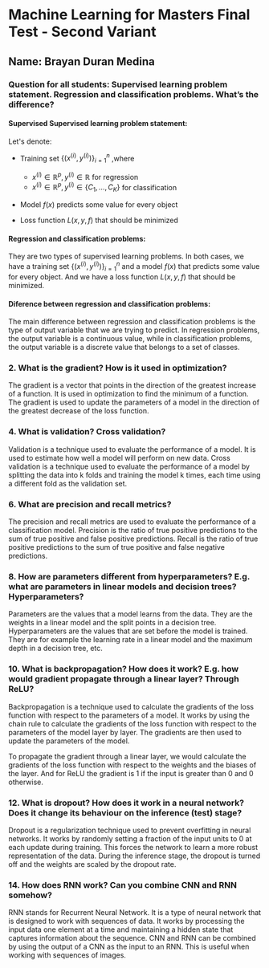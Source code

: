 # Machine Learning for Masters Final Test - Second Variant

## Name: Brayan Duran Medina

### Question for all students: Supervised learning problem statement. Regression and classification problems. What’s the difference?

#### Supervised Supervised learning problem statement:

Let's denote:

-   Training set $\{(x^{(i)}, y^{(i)})\}_{i=1}^{n}$ ,where

    -   $x^{(i)} \in \mathbb{R}^p, y^{(i)} \in \mathbb{R}$ for regression
    -   $x^{(i)} \in \mathbb{R}^p, y^{(i)} \in \{C_1, \ldots, C_K\}$ for classification

-   Model $f(x)$ predicts some value for every object
-   Loss function $L(x, y, f)$ that should be minimized

#### Regression and classification problems:

They are two types of supervised learning problems. In both cases, we have a training set $\{(x^{(i)}, y^{(i)})\}_{i=1}^{n}$ and a model $f(x)$ that predicts some value for every object. And we have a loss function $L(x, y, f)$ that should be minimized.

#### Diference between regression and classification problems:

The main difference between regression and classification problems is the type of output variable that we are trying to predict. In regression problems, the output variable is a continuous value, while in classification problems, the output variable is a discrete value that belongs to a set of classes.

### 2. What is the gradient? How is it used in optimization?

The gradient is a vector that points in the direction of the greatest increase of a function. It is used in optimization to find the minimum of a function. The gradient is used to update the parameters of a model in the direction of the greatest decrease of the loss function.

### 4. What is validation? Cross validation?

Validation is a technique used to evaluate the performance of a model. It is used to estimate how well a model will perform on new data. Cross validation is a technique used to evaluate the performance of a model by splitting the data into k folds and training the model k times, each time using a different fold as the validation set.

### 6. What are precision and recall metrics?

The precision and recall metrics are used to evaluate the performance of a classification model. Precision is the ratio of true positive predictions to the sum of true positive and false positive predictions. Recall is the ratio of true positive predictions to the sum of true positive and false negative predictions.

### 8. How are parameters different from hyperparameters? E.g. what are parameters in linear models and decision trees? Hyperparameters?

Parameters are the values that a model learns from the data. They are the weights in a linear model and the split points in a decision tree. Hyperparameters are the values that are set before the model is trained. They are for example the learning rate in a linear model and the maximum depth in a decision tree, etc.

### 10. What is backpropagation? How does it work? E.g. how would gradient propagate through a linear layer? Through ReLU?

Backpropagation is a technique used to calculate the gradients of the loss function with respect to the parameters of a model. It works by using the chain rule to calculate the gradients of the loss function with respect to the parameters of the model layer by layer. The gradients are then used to update the parameters of the model.

To propagate the gradient through a linear layer, we would calculate the gradients of the loss function with respect to the weights and the biases of the layer. And for ReLU the
gradient is 1 if the input is greater than 0 and 0 otherwise.

### 12. What is dropout? How does it work in a neural network? Does it change its behaviour on the inference (test) stage?

Dropout is a regularization technique used to prevent overfitting in neural networks. It works by randomly setting a fraction of the input units to 0 at each update during training. This forces the network to learn a more robust representation of the data. During the inference stage, the dropout is turned off and the weights are scaled by the dropout rate.

### 14. How does RNN work? Can you combine CNN and RNN somehow?

RNN stands for Recurrent Neural Network. It is a type of neural network that is designed to work with sequences of data. It works by processing the input data one element at a time and maintaining a hidden state that captures information about the sequence. CNN and RNN can be combined by using the output of a CNN as the input to an RNN. This is useful when working with sequences of images.
